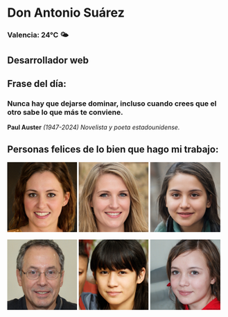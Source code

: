 # Don Antonio Suárez
### Valencia:  24°C 🌤️
## Desarrollador web
## Frase del día:
<!-- START QUOTE -->
### Nunca hay que dejarse dominar, incluso cuando crees que el otro sabe lo que más te conviene.
**Paul Auster** *(1947-2024) Novelista y poeta estadounidense.*
<!-- END QUOTE -->






## Personas felices de lo bien que hago mi trabajo:

<p float="left">
  <img src="src/image_0.png" width="32%" />
  <img src="src/image_1.png" width="32%" /> 
  <img src="src/image_2.png" width="32%" />
</p>
<p float="left">
  <img src="src/image_3.png" width="32%" />
  <img src="src/image_4.png" width="32%" /> 
  <img src="src/image_5.png" width="32%" />
</p>